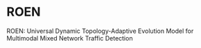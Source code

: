 # ROEN
ROEN: Universal Dynamic Topology-Adaptive Evolution Model for Multimodal Mixed Network Traffic Detection
